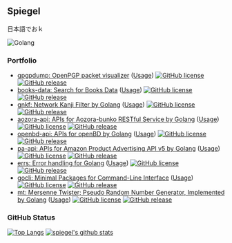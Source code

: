 ## Spiegel

日本語でおｋ

![Golang](https://img.shields.io/badge/go-%2300ADD8.svg?&style=for-the-badge&logo=go&logoColor=white)

### Portfolio

- [gpgpdump: OpenPGP packet visualizer](https://github.com/spiegel-im-spiegel/gpgpdump) ([Usage](https://text.baldanders.info/release/gpgpdump/)) [![GitHub license](https://img.shields.io/badge/license-Apache%202-blue.svg)](https://raw.githubusercontent.com/spiegel-im-spiegel/gpgpdump/master/LICENSE) [![GitHub release](https://img.shields.io/github/release/spiegel-im-spiegel/gpgpdump.svg)](https://github.com/spiegel-im-spiegel/gpgpdump/releases/latest)
- [books-data: Search for Books Data](https://github.com/spiegel-im-spiegel/books-data) ([Usage](https://text.baldanders.info/release/books-data/)) [![GitHub license](https://img.shields.io/badge/license-Apache%202-blue.svg)](https://raw.githubusercontent.com/spiegel-im-spiegel/books-data/master/LICENSE) [![GitHub release](https://img.shields.io/github/release/spiegel-im-spiegel/books-data.svg)](https://github.com/spiegel-im-spiegel/books-data/releases/latest)
- [gnkf: Network Kanji Filter by Golang](https://github.com/spiegel-im-spiegel/gnkf) ([Usage](https://text.baldanders.info/release/gnkf/)) [![GitHub license](https://img.shields.io/badge/license-Apache%202-blue.svg)](https://raw.githubusercontent.com/spiegel-im-spiegel/gnkf/master/LICENSE) [![GitHub release](https://img.shields.io/github/release/spiegel-im-spiegel/gnkf.svg)](https://github.com/spiegel-im-spiegel/gnkf/releases/latest)
- [aozora-api: APIs for Aozora-bunko RESTful Service by Golang](https://github.com/spiegel-im-spiegel/aozora-api) ([Usage](https://text.baldanders.info/release/aozora-api-package-for-golang/)) [![GitHub license](https://img.shields.io/badge/license-Apache%202-blue.svg)](https://raw.githubusercontent.com/spiegel-im-spiegel/aozora-api/master/LICENSE) [![GitHub release](https://img.shields.io/github/release/spiegel-im-spiegel/aozora-api.svg)](https://github.com/spiegel-im-spiegel/aozora-api/releases/latest)
- [openbd-api: APIs for openBD by Golang](https://github.com/spiegel-im-spiegel/openbd-api) ([Usage](https://text.baldanders.info/release/openbd-api-package-for-golang/)) [![GitHub license](https://img.shields.io/badge/license-Apache%202-blue.svg)](https://raw.githubusercontent.com/spiegel-im-spiegel/aozora-api/master/LICENSE) [![GitHub release](https://img.shields.io/github/release/spiegel-im-spiegel/aozora-api.svg)](https://github.com/spiegel-im-spiegel/aozora-api/releases/latest)
- [pa-api: APIs for Amazon Product Advertising API v5 by Golang](https://github.com/spiegel-im-spiegel/pa-api) ([Usage](https://text.baldanders.info/release/pa-api-v5/)) [![GitHub license](https://img.shields.io/badge/license-Apache%202-blue.svg)](https://raw.githubusercontent.com/spiegel-im-spiegel/pa-api/master/LICENSE) [![GitHub release](https://img.shields.io/github/release/spiegel-im-spiegel/pa-api.svg)](https://github.com/spiegel-im-spiegel/pa-api/releases/latest)
- [errs: Error handling for Golang](https://github.com/spiegel-im-spiegel/errs) ([Usage](https://text.baldanders.info/release/errs-package-for-golang/)) [![GitHub license](https://img.shields.io/badge/license-Apache%202-blue.svg)](https://raw.githubusercontent.com/spiegel-im-spiegel/errs/master/LICENSE) [![GitHub release](https://img.shields.io/github/release/spiegel-im-spiegel/errs.svg)](https://github.com/spiegel-im-spiegel/errs/releases/latest)
- [gocli: Minimal Packages for Command-Line Interface](https://github.com/spiegel-im-spiegel/gocli) ([Usage](https://text.baldanders.info/release/gocli-package-for-golang/)) [![GitHub license](https://img.shields.io/badge/license-CC0-blue.svg)](https://raw.githubusercontent.com/spiegel-im-spiegel/gocli/master/LICENSE) [![GitHub release](https://img.shields.io/github/release/spiegel-im-spiegel/gocli.svg)](https://github.com/spiegel-im-spiegel/gocli/releases/latest)
- [mt: Mersenne Twister; Pseudo Random Number Generator, Implemented by Golang](https://github.com/spiegel-im-spiegel/mt) ([Usage](https://text.baldanders.info/release/mersenne-twister-by-golang/)) [![GitHub license](https://img.shields.io/badge/license-MIT-blue.svg)](https://raw.githubusercontent.com/spiegel-im-spiegel/mt/master/LICENSE) [![GitHub release](https://img.shields.io/github/release/spiegel-im-spiegel/mt.svg)](https://github.com/spiegel-im-spiegel/mt/releases/latest)

### GitHub Status

[![Top Langs](https://github-readme-stats.vercel.app/api/top-langs/?username=spiegel-im-spiegel&hide=html)](https://github.com/spiegel-im-spiegel/github-readme-stats)
[![spiegel's github stats](https://github-readme-stats.vercel.app/api?username=spiegel-im-spiegel)](https://github.com/spiegel-im-spiegel/github-readme-stats)

<!--
**spiegel-im-spiegel/spiegel-im-spiegel** is a ✨ _special_ ✨ repository because its `README.md` (this file) appears on your GitHub profile.

Here are some ideas to get you started:

- 🔭 I’m currently working on ...
- 🌱 I’m currently learning ...
- 👯 I’m looking to collaborate on ...
- 🤔 I’m looking for help with ...
- 💬 Ask me about ...
- 📫 How to reach me: ...
- 😄 Pronouns: ...
- ⚡ Fun fact: ...
-->
